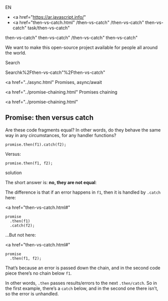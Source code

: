 EN

-   <a href="https://ar.javascript.info/"
-   <a href="then-vs-catch.html"
    /then-vs-catch"
    /then-vs-catch"
    then-vs-catch"
    task/then-vs-catch"

<!-- -->

then-vs-catch"
then-vs-catch"
/then-vs-catch"
then-vs-catch"

We want to make this open-source project available for people all around the world.

Search

Searchk%2Fthen-vs-catch"%2Fthen-vs-catch" </a>

<a href="../async.html" Promises, async/await</span></a>

<a href="../promise-chaining.html" Promises chaining</span></a>

<a href="../promise-chaining.html"

## Promise: then versus catch

Are these code fragments equal? In other words, do they behave the same way in any circumstances, for any handler functions?

    promise.then(f1).catch(f2);

Versus:

    promise.then(f1, f2);

solution

The short answer is: **no, they are not equal**:

The difference is that if an error happens in `f1`, then it is handled by `.catch` here:

<a href="then-vs-catch.html#"
<a href="then-vs-catch.html#" class="toolbar__button toolbar__button_edit" title="open in sandbox"></a>

    promise
      .then(f1)
      .catch(f2);

…But not here:

<a href="then-vs-catch.html#"
<a href="then-vs-catch.html#" class="toolbar__button toolbar__button_edit" title="open in sandbox"></a>

    promise
      .then(f1, f2);

That’s because an error is passed down the chain, and in the second code piece there’s no chain below `f1`.

In other words, `.then` passes results/errors to the next `.then/catch`. So in the first example, there’s a `catch` below, and in the second one there isn’t, so the error is unhandled.
